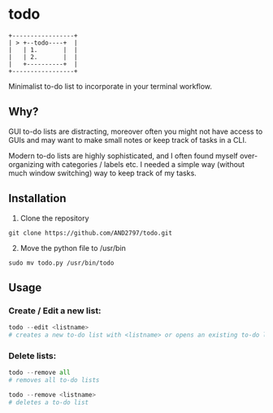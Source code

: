 # todo

```
+-----------------+ 
| > +--todo----+  | 
|   | 1.       |  | 
|   | 2.       |  | 
|   +----------+  | 
+-----------------+ 
```

Minimalist to-do list to incorporate in your terminal workflow. 

## Why?

GUI to-do lists are distracting, moreover often you might not have access to
GUIs and may want to make small notes or keep track of tasks in a CLI.

Modern to-do lists are highly sophisticated, and I often found myself over-organizing
with categories / labels etc. I needed a simple way (without much window switching) way to keep track of my tasks.



## Installation
1. Clone the repository

`git clone https://github.com/AND2797/todo.git`

2. Move the python file to /usr/bin
```
sudo mv todo.py /usr/bin/todo
```

## Usage

### Create / Edit a new list:
```python
todo --edit <listname>
# creates a new to-do list with <listname> or opens an existing to-do list with <listname>
```

### Delete lists:
```python
todo --remove all
# removes all to-do lists

todo --remove <listname>
# deletes a to-do list
```
